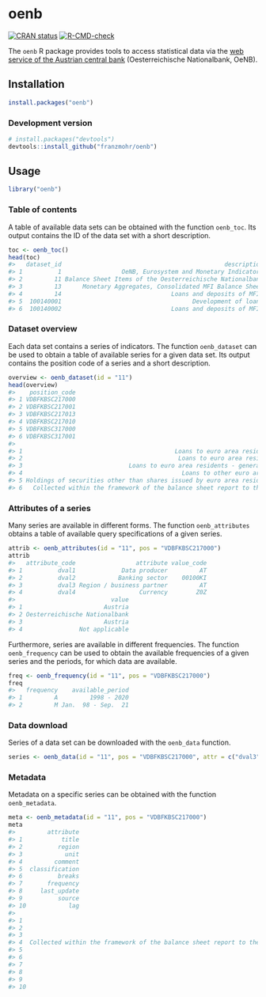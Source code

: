 
# oenb

[![CRAN
status](https://www.r-pkg.org/badges/version/oenb)](https://cran.r-project.org/package=oenb)
[![R-CMD-check](https://github.com/franzmohr/oenb/workflows/R-CMD-check/badge.svg)](https://github.com/franzmohr/oenb/actions)

The `oenb` R package provides tools to access statistical data via the
[web service of the Austrian central
bank](https://www.oenb.at/en/Statistics/User-Defined-Tables/webservice.html)
(Oesterreichische Nationalbank, OeNB).

## Installation

``` r
install.packages("oenb") 
```

### Development version

``` r
# install.packages("devtools")
devtools::install_github("franzmohr/oenb")
```

## Usage

``` r
library("oenb")
```

### Table of contents

A table of available data sets can be obtained with the function
`oenb_toc`. Its output contains the ID of the data set with a short
description.

``` r
toc <- oenb_toc()
head(toc)
#>   dataset_id                                              description
#> 1          1                 OeNB, Eurosystem and Monetary Indicators
#> 2         11 Balance Sheet Items of the Oesterreichische Nationalbank
#> 3         13      Monetary Aggregates, Consolidated MFI Balance Sheet
#> 4         14                               Loans and deposits of MFIs
#> 5  100140001                                     Development of loans
#> 6  100140002                               Loans and deposits of MFIs
```

### Dataset overview

Each data set contains a series of indicators. The function
`oenb_dataset` can be used to obtain a table of available series for a
given data set. Its output contains the position code of a series and a
short description.

``` r
overview <- oenb_dataset(id = "11")
head(overview)
#>    position_code
#> 1 VDBFKBSC217000
#> 2 VDBFKBSC217001
#> 3 VDBFKBSC217013
#> 4 VDBFKBSC217010
#> 5 VDBFKBSC317000
#> 6 VDBFKBSC317001
#>                                                                      description
#> 1                                           Loans to euro area residents - total
#> 2                                            Loans to euro area residents - MFIs
#> 3                              Loans to euro area residents - general government
#> 4                                             Loans to other euro area residents
#> 5 Holdings of securities other than shares issued by euro area residents - total
#> 6   Collected within the framework of the balance sheet report to the ECB  MFIs.
```

### Attributes of a series

Many series are available in different forms. The function
`oenb_attributes` obtains a table of available query specifications of a
given series.

``` r
attrib <- oenb_attributes(id = "11", pos = "VDBFKBSC217000")
attrib
#>   attribute_code                 attribute value_code
#> 1          dval1             Data producer         AT
#> 2          dval2            Banking sector    00100KI
#> 3          dval3 Region / business partner         AT
#> 4          dval4                  Currency        Z0Z
#>                           value
#> 1                       Austria
#> 2 Oesterreichische Nationalbank
#> 3                       Austria
#> 4                Not applicable
```

Furthermore, series are available in different frequencies. The function
`oenb_frequency` can be used to obtain the available frequencies of a
given series and the periods, for which data are available.

``` r
freq <- oenb_frequency(id = "11", pos = "VDBFKBSC217000")
freq
#>   frequency    available_period
#> 1         A         1998 - 2020
#> 2         M Jan.  98 - Sep.  21
```

### Data download

Series of a data set can be downloaded with the `oenb_data` function.

``` r
series <- oenb_data(id = "11", pos = "VDBFKBSC217000", attr = c("dval3" = "AT"))
```

### Metadata

Metadata on a specific series can be obtained with the function
`oenb_metadata`.

``` r
meta <- oenb_metadata(id = "11", pos = "VDBFKBSC217000")
meta
#>         attribute
#> 1           title
#> 2          region
#> 3            unit
#> 4         comment
#> 5  classification
#> 6          breaks
#> 7       frequency
#> 8     last_update
#> 9          source
#> 10            lag
#>                                                                                                    description
#> 1                                                                         Loans to euro area residents - total
#> 2                                                                                                            -
#> 3                                                                                                         Euro
#> 4  Collected within the framework of the balance sheet report to the ECB  loans to euro area residents  total.
#> 5                                                                          European Sytem of National Accounts
#> 6                                                                                                            -
#> 7                                                                                                        month
#> 8                                                                                          2021-10-14 12:51:36
#> 9                                                                                                         OeNB
#> 10                                                                                                           -
```
